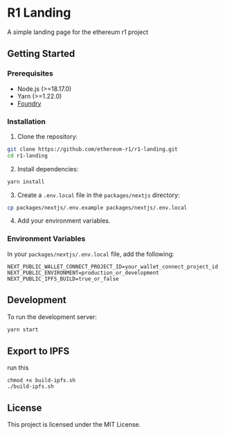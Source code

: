 # R1 Landing

A simple landing page for the ethereum r1 project

## Getting Started

### Prerequisites

- Node.js (>=18.17.0)
- Yarn (>=1.22.0)
- [Foundry](https://getfoundry.sh/)

### Installation

1. Clone the repository:

```bash
git clone https://github.com/ethereum-r1/r1-landing.git
cd r1-landing
```

2. Install dependencies:

```bash
yarn install
```

3. Create a `.env.local` file in the `packages/nextjs` directory:

```bash
cp packages/nextjs/.env.example packages/nextjs/.env.local
```

4. Add your environment variables. 

### Environment Variables

In your `packages/nextjs/.env.local` file, add the following:

```
NEXT_PUBLIC_WALLET_CONNECT_PROJECT_ID=your_wallet_connect_project_id
NEXT_PUBLIC_ENVIRONMENT=production_or_development
NEXT_PUBLIC_IPFS_BUILD=true_or_false
```

## Development

To run the development server:

```bash
yarn start
```

## Export to IPFS

run this

```
chmod +x build-ipfs.sh
./build-ipfs.sh
```

## License

This project is licensed under the MIT License.
